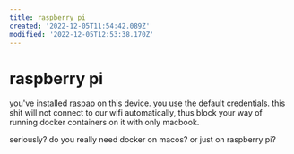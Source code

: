 ```yaml
---
title: raspberry pi
created: '2022-12-05T11:54:42.089Z'
modified: '2022-12-05T12:53:38.170Z'
---
```


# raspberry pi

you've installed [raspap](https://raspap.com/) on this device. you use the default credentials. this shit will not connect to our wifi automatically, thus block your way of running docker containers on it with only macbook.

seriously? do you really need docker on macos? or just on raspberry pi?
